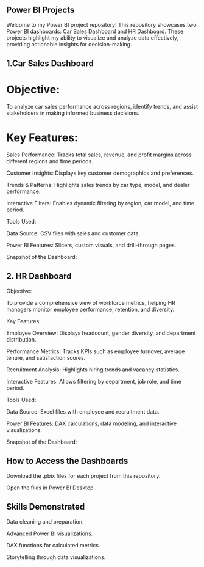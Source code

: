 ## Power BI Projects ##
Welcome to my Power BI project repository! This repository showcases two Power BI dashboards: Car Sales Dashboard and HR Dashboard. These projects highlight my ability to visualize and analyze data effectively, providing actionable insights for decision-making.
## 1.Car Sales Dashboard ##

# Objective:
To analyze car sales performance across regions, identify trends, and assist stakeholders in making informed business decisions.

# Key Features:
Sales Performance: Tracks total sales, revenue, and profit margins across different regions and time periods.

Customer Insights: Displays key customer demographics and preferences.

Trends & Patterns: Highlights sales trends by car type, model, and dealer performance.

Interactive Filters: Enables dynamic filtering by region, car model, and time period.

Tools Used:

Data Source: CSV files with sales and customer data.

Power BI Features: Slicers, custom visuals, and drill-through pages.

Snapshot of the Dashboard:

## 2. HR Dashboard ##

Objective:

To provide a comprehensive view of workforce metrics, helping HR managers monitor employee performance, retention, and diversity.

Key Features:

Employee Overview: Displays headcount, gender diversity, and department distribution.

Performance Metrics: Tracks KPIs such as employee turnover, average tenure, and satisfaction scores.

Recruitment Analysis: Highlights hiring trends and vacancy statistics.

Interactive Features: Allows filtering by department, job role, and time period.

Tools Used:

Data Source: Excel files with employee and recruitment data.

Power BI Features: DAX calculations, data modeling, and interactive visualizations.

Snapshot of the Dashboard:

## How to Access the Dashboards ##

Download the .pbix files for each project from this repository.

Open the files in Power BI Desktop.


## Skills Demonstrated ##

Data cleaning and preparation.

Advanced Power BI visualizations.

DAX functions for calculated metrics.

Storytelling through data visualizations.
